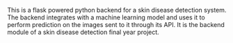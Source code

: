 This is a flask powered python backend for a skin disease detection system. The backend integrates with a machine learning model and uses it to perform prediction on the images sent to it through its API.
It is the backend  module of a skin disease detection final year project.
